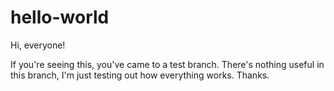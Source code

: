 # hello-world

Hi, everyone!

If you're seeing this, you've came to a test branch.
There's nothing useful in this branch, I'm just testing out how everything works.
Thanks.
